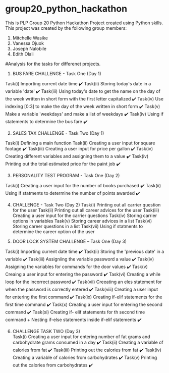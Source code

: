 # group20_python_hackathon
This is PLP Group 20 Python Hackathon Project created using Python skills.
This project was created by the following group members:
1. Mitchelle Wasike
2. Vanessa Ojuok
3. Joseph Nalobile
4. Edith Olali

#Analysis for the tasks for differenet projects.

1. BUS FARE CHALLENGE - Task One (Day 1)

Task(i) Importing current date time ✔️
Task(ii) Storing today's date in a variable 'date' ✔️
Task(iii) Using today's date to get the name on the day of the week written in short form with the first letter capitalized ✔️
Task(iv) Use indexing [0:3] to make the day of the week written in short form ✔️
Task(v) Make a variable 'weekdays' and make a list of weekdays ✔️
Task(iv) Using if statements to determine the bus fare ✔️


2. SALES TAX CHALLENGE - Task Two (Day 1)

Task(i) Defining a main function
Task(ii) Creating a user input for square footage ✔️
Task(iii) Creating a user input for price per gallon ✔️
Task(iv) Creating different variables and assigning them to a value ✔️
Task(iv) Printing out the total estimated price for the paint job ✔️ 


3. PERSONALITY TEST PROGRAM - Task One (Day 2)

Task(i) Creating a user input for the number of books purchased ✔️
Task(ii) Using if statments to determine the number of points awarded ✔️


4. CHALLENGE - Task Two (Day 2)
Task(i) Printing out all carrier question for the user
Task(ii) Printing out all career advices for the user
Task(iii) Creating a user input for the carrier questions
Task(iv) Storing carrier options in variables
Task(v) Storing career advices in a list
Task(vi) Storing career questions in a list
Task(vii) Using if statments to determine the career option of the user




5. DOOR LOCK SYSTEM CHALLENGE – Task One (Day 3)

Task(i) Importing current date time ✔️
Task(ii) Storing the 'previous date' in a variable ✔️
Task(iii) Assigniing the variable password a value ✔️
Task(iv) Assigning the variables for commands for the door values ✔️
Task(v) Creaing a user input for entering the password ✔️
Task(vi) Creating a while loop for the incorrect password ✔️
Task(vii) Creeating an eles statement for when the password is correctly entered ✔️
Task(viii) Creating a user input for entering the first command ✔️
Task(ix) Creating if-elif  statements for the first time command ✔️
Task(x) Creating a user input for entering the second command ✔️
Task(xi) Creating if- elif statements for th second time command + Nesting if-else statements inside if-elif statements ✔️


6. CHALLENGE TASK TWO (Day 3)   
Task(i) Creating a user input for entering number of fat grams and  carbohydrate grams consumed in a day ✔️
Task(ii) Creating a variable of calories from fat ✔️
Task(iii) Printing out the calories from fat ✔️
Task(iv) Creating a variable of calories from carbohydrates ✔️
Task(v) Printing out the calories from carbohydrates ✔️






